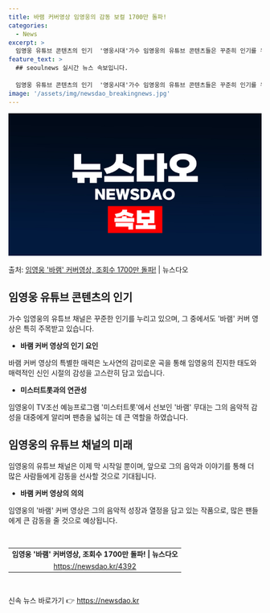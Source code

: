 ```yaml
---
title: 바램 커버영상 임영웅의 감동 보컬 1700만 돌파!
categories:
  - News
excerpt: >
  임영웅 유튜브 콘텐츠의 인기  '영웅시대'가수 임영웅의 유튜브 콘텐츠들은 꾸준히 인기를 유지하며, 그는 유튜…
feature_text: >
  ## seoulnews 실시간 뉴스 속보입니다.

  임영웅 유튜브 콘텐츠의 인기  '영웅시대'가수 임영웅의 유튜브 콘텐츠들은 꾸준히 인기를 유지하며, 그는 유튜…
image: '/assets/img/newsdao_breakingnews.jpg'
---
```


![뉴스다오 속보](/assets/img/newsdao_breakingnews.jpg)

<p>출처: <a href="https://newsdao.kr/4392" rel="dofollow">임영웅 '바램' 커버영상, 조회수 1700만 돌파!</a> | 뉴스다오</p>

<h2 data-ke-size="size26">임영웅 유튜브 콘텐츠의 인기</h2>
<p data-ke-size="size16">가수 임영웅의 유튜브 채널은 꾸준한 인기를 누리고 있으며, 그 중에서도 '바램' 커버 영상은 특히 주목받고 있습니다.</p>
<ul>
  <li><b>바램 커버 영상의 인기 요인</b></li>
</ul>
<p data-ke-size="size16">바램 커버 영상의 특별한 매력은 노사연의 감미로운 곡을 통해 임영웅의 진지한 태도와 매력적인 신인 시절의 감성을 고스란히 담고 있습니다.</p>
<ul>
  <li><b>미스터트롯과의 연관성</b></li>
</ul>
<p data-ke-size="size16">임영웅이 TV조선 예능프로그램 '미스터트롯'에서 선보인 '바램' 무대는 그의 음악적 감성을 대중에게 알리며 팬층을 넓히는 데 큰 역할을 하였습니다.</p>

<h2 data-ke-size="size26">임영웅의 유튜브 채널의 미래</h2>
<p data-ke-size="size16">임영웅의 유튜브 채널은 이제 막 시작일 뿐이며, 앞으로 그의 음악과 이야기를 통해 더 많은 사람들에게 감동을 선사할 것으로 기대됩니다.</p>

<ul>
  <li><b>바램 커버 영상의 의의</b></li>
</ul>
<p data-ke-size="size16">임영웅의 '바램' 커버 영상은 그의 음악적 성장과 열정을 담고 있는 작품으로, 많은 팬들에게 큰 감동을 줄 것으로 예상됩니다.</p>
<p data-ke-size="size16">&nbsp;</p>
<table>
  <tr>
    <td style="text-align: center; height: 17px;"><b>임영웅 '바램' 커버영상, 조회수 1700만 돌파! | 뉴스다오</b></td>
  </tr>
  <tr>
    <td style="text-align: center; height: 17px;"><a href="https://newsdao.kr/4392">https://newsdao.kr/4392</a></td>
  </tr>
</table>
<p data-ke-size="size16">&nbsp;</p> 

신속 뉴스 바로가기 👉 <a href="https://newsdao.kr" rel="dofollow">https://newsdao.kr</a>



